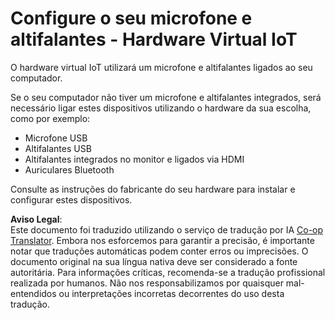 <!--
CO_OP_TRANSLATOR_METADATA:
{
  "original_hash": "7a65ee743f916276a2848b8a9491feb7",
  "translation_date": "2025-08-25T22:51:50+00:00",
  "source_file": "6-consumer/lessons/1-speech-recognition/virtual-device-microphone.md",
  "language_code": "pt"
}
-->
# Configure o seu microfone e altifalantes - Hardware Virtual IoT

O hardware virtual IoT utilizará um microfone e altifalantes ligados ao seu computador.

Se o seu computador não tiver um microfone e altifalantes integrados, será necessário ligar estes dispositivos utilizando o hardware da sua escolha, como por exemplo:

* Microfone USB  
* Altifalantes USB  
* Altifalantes integrados no monitor e ligados via HDMI  
* Auriculares Bluetooth  

Consulte as instruções do fabricante do seu hardware para instalar e configurar estes dispositivos.

**Aviso Legal**:  
Este documento foi traduzido utilizando o serviço de tradução por IA [Co-op Translator](https://github.com/Azure/co-op-translator). Embora nos esforcemos para garantir a precisão, é importante notar que traduções automáticas podem conter erros ou imprecisões. O documento original na sua língua nativa deve ser considerado a fonte autoritária. Para informações críticas, recomenda-se a tradução profissional realizada por humanos. Não nos responsabilizamos por quaisquer mal-entendidos ou interpretações incorretas decorrentes do uso desta tradução.